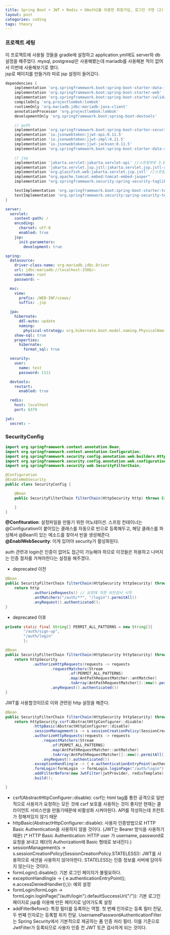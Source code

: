 ```yaml
---
title: Spring Boot + JWT + Redis + OAuth2를 이용한 회원가입, 로그인 구현 (2) - Spring Security 및 기본 설정
layout: post
categories: coding
tags: theory
---
```


### 프로젝트 세팅
이 프로젝트에 사용될 것들을 gradle에 설정하고 application.yml에도 server와 db 설정을 해주었다.
mysql, postgresql은 사용해봤는데 mariadb를 사용해본 적이 없어서 이번에 사용해보기로 했다.    
jsp로 페이지를 만들거라 따로 jsp 설정이 들어갔다.    

```groovy
dependencies {
    implementation 'org.springframework.boot:spring-boot-starter-data-jpa'
    implementation 'org.springframework.boot:spring-boot-starter-web'
    implementation 'org.springframework.boot:spring-boot-starter-validation'
    compileOnly 'org.projectlombok:lombok'
    runtimeOnly 'org.mariadb.jdbc:mariadb-java-client'
    annotationProcessor 'org.projectlombok:lombok'
    developmentOnly 'org.springframework.boot:spring-boot-devtools'

    // auth
    implementation 'org.springframework.boot:spring-boot-starter-security'
    implementation 'io.jsonwebtoken:jjwt-api:0.11.5'
    implementation 'io.jsonwebtoken:jjwt-impl:0.11.5'
    implementation 'io.jsonwebtoken:jjwt-jackson:0.11.5'
    implementation 'org.springframework.boot:spring-boot-starter-data-redis'

    // jsp
    implementation 'jakarta.servlet:jakarta.servlet-api' //스프링부트 3.0 이상
    implementation 'jakarta.servlet.jsp.jstl:jakarta.servlet.jsp.jstl-api' //스프링부트 3.0 이상
    implementation 'org.glassfish.web:jakarta.servlet.jsp.jstl' //스프링부트 3.0 이상
    implementation "org.apache.tomcat.embed:tomcat-embed-jasper"
    implementation "org.springframework.security:spring-security-taglibs"

    testImplementation 'org.springframework.boot:spring-boot-starter-test'
    testImplementation 'org.springframework.security:spring-security-test'
}
```

```yaml
server:
  servlet:
    context-path: /
    encoding:
      charset: utf-8
      enabled: true
    jsp:
      init-parameters:
        development: true

spring:
  datasource:
    driver-class-name: org.mariadb.jdbc.Driver
    url: jdbc:mariadb://localhost:3306/~
    username: root
    password: ~

  mvc:
    view:
      prefix: /WEB-INF/views/
      suffix: .jsp

  jpa:
    hibernate:
      ddl-auto: update
      naming:
        physical-strategy: org.hibernate.boot.model.naming.PhysicalNamingStrategyStandardImpl
    show-sql: true
    properties:
      hibernate:
        format_sql: true

  security:
    user:
      name: test
      password: 1111

  devtools:
    restart:
      enabled: true

  redis:
    host: localhost
    port: 6379

jwt:
  secret: ~
```

### SecurityConfig
```java
import org.springframework.context.annotation.Bean;
import org.springframework.context.annotation.Configuration;
import org.springframework.security.config.annotation.web.builders.HttpSecurity;
import org.springframework.security.config.annotation.web.configuration.EnableWebSecurity;
import org.springframework.security.web.SecurityFilterChain;

@Configuration
@EnableWebSecurity
public class SecurityConfig {

    @Bean
    public SecurityFilterChain filterChain(HttpSecurity http) throws Exception {

    }
}
```
__@Confituration__: 설정파일을 만들기 위한 어노테이션. 스프링 컨테이너는 @Configuration이 붙어있는 클래스를 자동으로 빈으로 등록해두고, 해당 클래스를 파싱해서 @Bean이 있는 메소드를 찾아서 빈을 생성해준다.    
__@EnablWebSecurity__: 이게 있어야 security가 활성화된다.

auth 관련과 login은 인증이 없어도 접근이 가능해야 하므로 이것들은 허용하고 나머지는 인증 절차를 거쳐야한다는 설정을 해주겠다.    

- deprecated 이전    
```java
@Bean
public SecurityFilterChain filterChain(HttpSecurity httpSecurity) throws Exception {
    return http
            .authorizeRequests() // 요청에 의한 보안검사 시작
            .antMatchers("/auth/**", "/login").permitAll()
            .anyRequest().authenticated();
}
```

- deprecated 이후    
```java
private static final String[] PERMIT_ALL_PATTERNS = new String[]{
        "/auth/sign-up",
        "/auth/login"
        };

@Bean
public SecurityFilterChain filterChain(HttpSecurity httpSecurity) throws Exception {
    return httpSecurity
            .authorizeHttpRequests(requests -> requests
                    .requestMatchers(Stream
                            .of(PERMIT_ALL_PATTERNS)
                            .map(AntPathRequestMatcher::antMatcher)
                            .toArray(AntPathRequestMatcher[]::new)).permitAll()
                    .anyRequest().authenticated())
}
```    

JWT를 사용할것이므로 이와 관련된 http 설정을 해준다.    
```java
@Bean
public SecurityFilterChain filterChain(HttpSecurity httpSecurity) throws Exception {
    return httpSecurity.csrf(AbstractHttpConfigurer::disable)
            .httpBasic(AbstractHttpConfigurer::disable)
            .sessionManagement(s -> s.sessionCreationPolicy(SessionCreationPolicy.STATELESS))
            .authorizeHttpRequests(requests -> requests
                .requestMatchers(Stream
                    .of(PERMIT_ALL_PATTERNS)
                    .map(AntPathRequestMatcher::antMatcher)
                    .toArray(AntPathRequestMatcher[]::new)).permitAll()
                .anyRequest().authenticated())
            .exceptionHandling(e -> { e.authenticationEntryPoint(authenticationEntryPoint); e.accessDeniedHandler(jwtAccessDeniedHandler);})
            .formLogin(formLogin -> formLogin.loginPage("/auth/login").defaultSuccessUrl("/"))
            .addFilterBefore(new JwtFilter(jwtProvider, redisTemplate), UsernamePasswordAuthenticationFilter.class)
            .build();

}
```    

* csrf(AbstractHttpConfigurer::disable): csrf는 html tag를 통한 공격으로 일반적으로 사용자가 요청하는 모든 것에 csrf 보호를 사용하는 것이 좋지만 
현재는 클라이언트 서비스만을 만들기때문에 비활성화 시켜야된다. API를 작성하는데 프런트가 정해져있지 않기 때문
* httpBasic(AbstractHttpConfigurer::disable): 사용자 인증방법으로 HTTP Basic Authentication을 사용하지 않을 것이다. (JWT는 Bearer 방식을 사용하기 때문)
(* HTTP Basic Authentication: HTTP user 가 username, password로 요청을 보내고 헤더의 Authorization에 Basic <credentials> 형태로 보내진다.)    
* sessionManagement(s -> s.sessionCreationPolicy(SessionCreationPolicy.STATELESS)): JWT를 사용하므로 세션을 사용하지 않아야한다. STATELESS는 인증 정보를 서버에 담아두지 않는다는 것이다.
* formLogin().disable(): 기본 로그인 페이지가 불필요하다.    
* exceptionHandling(e -> { e.authenticationEntryPoint(); e.accessDeniedHandler();}): 예외 설정
* formLogin(formLogin -> formLogin.loginPage("/auth/login").defaultSuccessUrl("/")): 기본 로그인 페이지로 jsp를 이용해 만든 페이지로 넘어가도록 설정
* addFilterBefore(): 특정 필터를 등록하는 역할. 첫 번째 인자로는 등록 필터 전달, 두 번째 인자로는 등록할 위치 전달. UsernamePasswordAuthenticationFilter는 Spring Security에서 기본적으로 제공하는 폼 인증 처리 필터. 
이를 기준으로 JwtFilter가 등록되므로 사용자 인증 전 JWT 토큰 검사하게 되는 것이다.    
